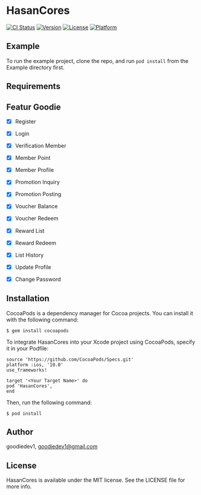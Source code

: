 # HasanCores

[![CI Status](https://img.shields.io/travis/goodiedev1/HasanCores.svg?style=flat)](https://travis-ci.org/goodiedev1/HasanCores)
[![Version](https://img.shields.io/cocoapods/v/HasanCores.svg?style=flat)](https://cocoapods.org/pods/HasanCores)
[![License](https://img.shields.io/cocoapods/l/HasanCores.svg?style=flat)](https://cocoapods.org/pods/HasanCores)
[![Platform](https://img.shields.io/cocoapods/p/HasanCores.svg?style=flat)](https://cocoapods.org/pods/HasanCores)

## Example

To run the example project, clone the repo, and run `pod install` from the Example directory first.

## Requirements




## Featur Goodie

- [x] Register
- [x] Login
- [x] Verification Member
- [x] Member Point
- [x] Member Profile
- [x] Promotion Inquiry
- [x] Promotion Posting
- [x] Voucher Balance
- [x] Voucher Redeem
- [x] Reward List
- [x] Reward Redeem
- [x] List History
- [x] Update Profile
- [x] Change Password


## Installation

CocoaPods is a dependency manager for Cocoa projects. You can install it with the following command:

```
$ gem install cocoapods
```

To integrate HasanCores into your Xcode project using CocoaPods, specify it in your Podfile:

```
source 'https://github.com/CocoaPods/Specs.git'
platform :ios, '10.0'
use_frameworks!

target '<Your Target Name>' do
pod 'HasanCores',
end
```

Then, run the following command:

```
$ pod install
```

## Author

goodiedev1, goodiedev1@gmail.com

## License

HasanCores is available under the MIT license. See the LICENSE file for more info.
